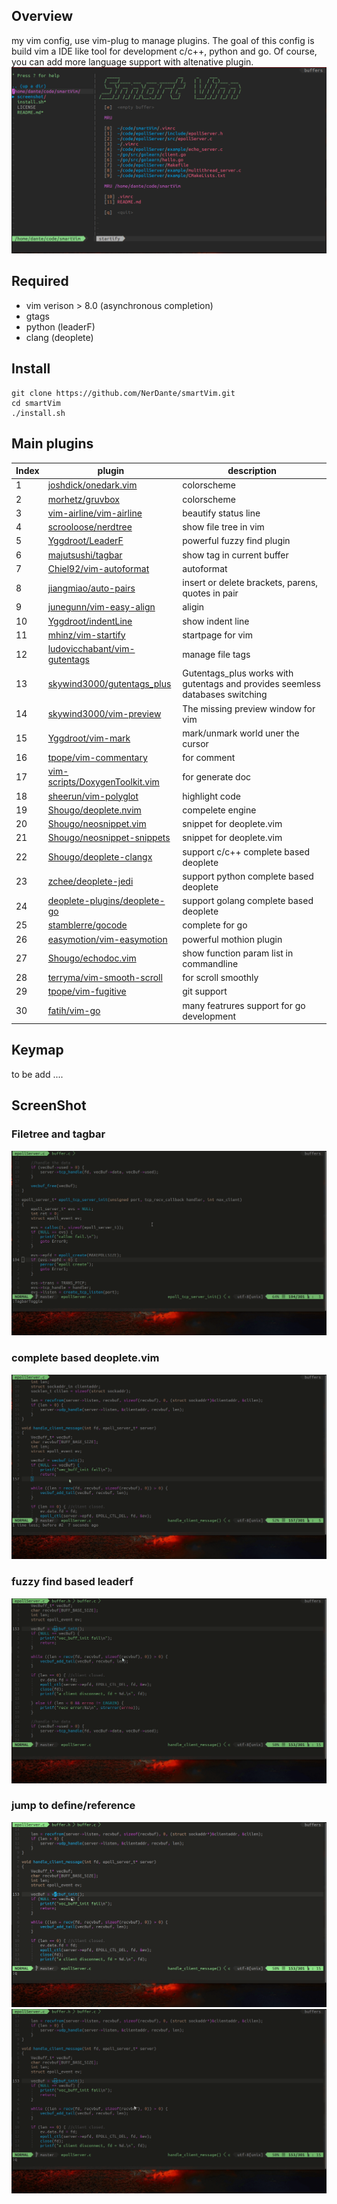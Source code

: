 
## Overview
my vim config, use vim-plug to manage plugins. The goal of this config is build vim a 
IDE like tool for development c/c++, python and go. Of course, you can add more language
support with altenative plugin.
![image](https://github.com/NerDante/smartVim/blob/master/screenshot/startPage.png)

## Required
- vim verison > 8.0 (asynchronous completion)
- gtags
- python (leaderF)
- clang (deoplete)

## Install
```
git clone https://github.com/NerDante/smartVim.git
cd smartVim
./install.sh
```
## Main plugins
Index | plugin | description
------|--------|-------------
1     |[joshdick/onedark.vim](https://github.com/joshdick/onedark.vim) | colorscheme 
2     |[morhetz/gruvbox](https://github.com/morhetz/gruvbox) | colorscheme
3     |[vim-airline/vim-airline](https://github.com/vim-airline/vim-airline)| beautify status line
4     |[scrooloose/nerdtree](https://github.com/scrooloose/nerdtree) | show file tree in vim
5     |[Yggdroot/LeaderF](https://github.com/Yggdroot/LeaderF) | powerful fuzzy find plugin
6     |[majutsushi/tagbar](https://github.com/majutsushi/tagbar) | show tag in current buffer
7     |[Chiel92/vim-autoformat](https://github.com/Chiel92/vim-autoformat) | autoformat 
8     |[jiangmiao/auto-pairs](https://github.com/jiangmiao/auto-pairs) | insert or delete brackets, parens, quotes in pair
9     |[junegunn/vim-easy-align](https://github.com/junegunn/vim-easy-align) | aligin 
10    |[Yggdroot/indentLine](https://github.com/Yggdroot/indentLine) | show indent line
11|[mhinz/vim-startify](https://github.com/mhinz/vim-startify) | startpage for vim
12|[ludovicchabant/vim-gutentags](https://github.com/ludovicchabant/vim-gutentags) | manage file tags
13|[skywind3000/gutentags_plus](https://github.com/skywind3000/gutentags_plus)|Gutentags_plus works with gutentags and provides seemless databases switching
14|[skywind3000/vim-preview](https://github.com/skywind3000/vim-preview) |The missing preview window for vim
15|[Yggdroot/vim-mark](https://github.com/Yggdroot/vim-mark) | mark/unmark world uner the cursor
16|[tpope/vim-commentary](https://github.com/tpope/vim-commentary) | for comment
17|[vim-scripts/DoxygenToolkit.vim](https://github.com/vim-scripts/DoxygenToolkit.vim) | for generate doc 
18|[sheerun/vim-polyglot](https://github.com/sheerun/vim-polyglot) | highlight code
19|[Shougo/deoplete.nvim](https://github.com/Shougo/deoplete.nvim) | compelete engine
20|[Shougo/neosnippet.vim](https://github.com/Shougo/neosnippet.vim) | snippet for deoplete.vim
21|[Shougo/neosnippet-snippets](https://github.com/Shougo/neosnippet-snippets) |  snippet for deoplete.vim
22|[Shougo/deoplete-clangx](https://github.com/Shougo/deoplete-clangx) | support c/c++ complete based deoplete
23|[zchee/deoplete-jedi](https://github.com/zchee/deoplete-jedi) |support python complete based deoplete
24|[deoplete-plugins/deoplete-go](https://github.com/deoplete-plugins/deoplete-go) |support golang complete based deoplete
25|[stamblerre/gocode](https://github.com/stamblerre/gocode) | complete for go
26|[easymotion/vim-easymotion](https://github.com/easymotion/vim-easymotion) | powerful mothion plugin
27|[Shougo/echodoc.vim](https://github.com/Shougo/echodoc.vim) | show function param list in commandline
28|[terryma/vim-smooth-scroll](https://github.com/terryma/vim-smooth-scroll) | for scroll smoothly
29|[tpope/vim-fugitive](https://github.com/tpope/vim-fugitive) | git support
30|[fatih/vim-go](https://github.com/fatih/vim-go) | many featrures support for go development

## Keymap
to be add ....
## ScreenShot
### Filetree and tagbar
![image](https://github.com/NerDante/smartVim/blob/master/screenshot/TreeAndTag.gif)
### complete based deoplete.vim
![image](https://github.com/NerDante/smartVim/blob/master/screenshot/complete.gif)
### fuzzy find based leaderf
![image](https://github.com/NerDante/smartVim/blob/master/screenshot/fuzzyfind.gif)
### jump to define/reference 
![image](https://github.com/NerDante/smartVim/blob/master/screenshot/getreference.gif)
![image](https://github.com/NerDante/smartVim/blob/master/screenshot/gotodefine.gif)
